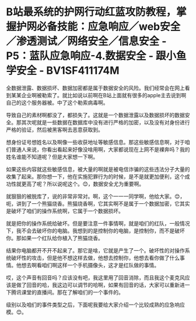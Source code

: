 # B站最系统的护网行动红蓝攻防教程，掌握护网必备技能：应急响应／web安全／渗透测试／网络安全／信息安全 - P5：蓝队应急响应-4.数据安全 - 跟小鱼学安全 - BV1SF411174M

全数据泄露、数据损坏、数据加密都是属于数据安全的风险。我们经常会在网上看到某某企业啊被勒索了。就比如说以前啊在B站上面就有很多的apple主去说到啊自己的这个服务器被。中了这个勒索病毒啊。

导致自己的素材啊都没了，都损失了。这就是一个数据泄露以及数据损坏的数据安全。那其次呢就是一些数据在数据库中没有进行严格的加密，以及没有对身份进行严格的验证，然后被黑客啊去恶意获取到。

想身份证号想姓名以及啊像一些收获地址等敏感信息。那这些敏感信息啊，对于咱们普通人来说，你看出看起来好像没啥用啊，大家都说现在上网不是裸奔吗？我的姓名谁能不知道呢？但是大家想一下啊。

如果这些内容就这些敏感信息，被大量的啊就是被电信诈骗的这些违法分子大量的收集了起来。那你想一下，他在实施犯罪行为的时候，是不是就更加便利，这个成功性就更高了呢？所以说呢这个。😊，数据安全尤为重要啊。

就狠狠的被脱库了，说的非常非常对。啊，这个一一一同学啊，他给大家。😊，呃，讲到了一个熊猫烧香。熊猫烧香啊，它其实啊不是属于一个数据加密，它其实是破坏了咱们的操作系统啊，它属于一个数据损坏。

就是把你的操作系统给破坏。但是要注意一件事情啊，就是咱们的红队，一般情况下，我不会去破坏你的电脑。我想到的是控制你的电脑，是控制你，而不是破坏你。那如果一个红队给你植入了熊猫烧香。

结果你电脑都开不开不起来了。那它是啥，它就是产生了一个。破坏性的对操作系统破坏性的攻击，但是他不想这样去做，他想去控制你，他想去看你做了什么事情。他想去啊看咱们啊这样一个手机摄像头，这才是红队做的事情。

哎，这个声音有回音吗？应该没有吧，我这里用了回音消除，而且我这个麦克风应该是做了回音的哈，我这边可以调节的哈啊，如果有回音的话，大家可以重新进一下腾讯课堂的直播间。那在了解咱们的一个事件的。

级别以及咱们的事件类型之后，下面呢我要给大家介绍一个比较成熟的应急响应模。😊。
